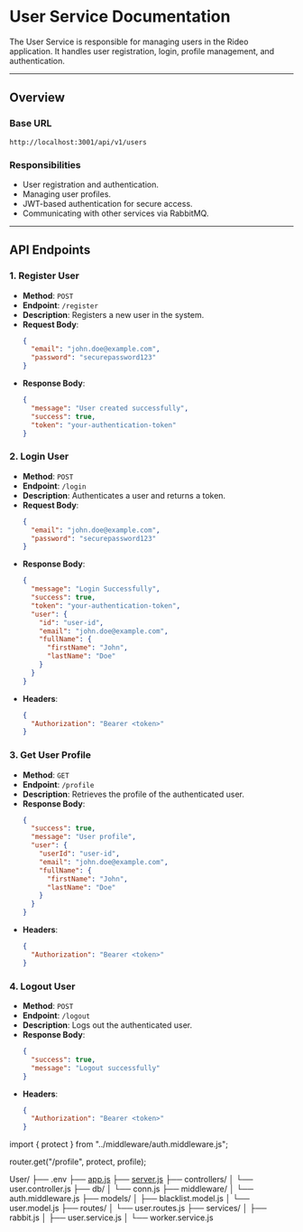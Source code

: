 # User Service Documentation

The User Service is responsible for managing users in the Rideo application. It handles user registration, login, profile management, and authentication.

---

## Overview

### Base URL

`http://localhost:3001/api/v1/users`

### Responsibilities

- User registration and authentication.
- Managing user profiles.
- JWT-based authentication for secure access.
- Communicating with other services via RabbitMQ.

---

## API Endpoints

### **1. Register User**

- **Method**: `POST`
- **Endpoint**: `/register`
- **Description**: Registers a new user in the system.
- **Request Body**:
  ```json
  {
    "email": "john.doe@example.com",
    "password": "securepassword123"
  }
  ```
- **Response Body**:
  ```json
  {
    "message": "User created successfully",
    "success": true,
    "token": "your-authentication-token"
  }
  ```

### **2. Login User**

- **Method**: `POST`
- **Endpoint**: `/login`
- **Description**: Authenticates a user and returns a token.
- **Request Body**:
  ```json
  {
    "email": "john.doe@example.com",
    "password": "securepassword123"
  }
  ```
- **Response Body**:
  ```json
  {
    "message": "Login Successfully",
    "success": true,
    "token": "your-authentication-token",
    "user": {
      "id": "user-id",
      "email": "john.doe@example.com",
      "fullName": {
        "firstName": "John",
        "lastName": "Doe"
      }
    }
  }
  ```
- **Headers**:
  ```json
  {
    "Authorization": "Bearer <token>"
  }
  ```

### **3. Get User Profile**

- **Method**: `GET`
- **Endpoint**: `/profile`
- **Description**: Retrieves the profile of the authenticated user.
- **Response Body**:
  ```json
  {
    "success": true,
    "message": "User profile",
    "user": {
      "userId": "user-id",
      "email": "john.doe@example.com",
      "fullName": {
        "firstName": "John",
        "lastName": "Doe"
      }
    }
  }
  ```
- **Headers**:
  ```json
  {
    "Authorization": "Bearer <token>"
  }
  ```

### **4. Logout User**

- **Method**: `POST`
- **Endpoint**: `/logout`
- **Description**: Logs out the authenticated user.
- **Response Body**:
  ```json
  {
    "success": true,
    "message": "Logout successfully"
  }
  ```
- **Headers**:
  ```json
  {
    "Authorization": "Bearer <token>"
  }
  ```

import { protect } from "../middleware/auth.middleware.js";

router.get("/profile", protect, profile);

User/
├── .env
├── [app.js](http://_vscodecontentref_/1)
├── [server.js](http://_vscodecontentref_/2)
├── controllers/
│ └── user.controller.js
├── db/
│ └── conn.js
├── middleware/
│ └── auth.middleware.js
├── models/
│ ├── blacklist.model.js
│ └── user.model.js
├── routes/
│ └── user.routes.js
├── services/
│ ├── rabbit.js
│ ├── user.service.js
│ └── worker.service.js

